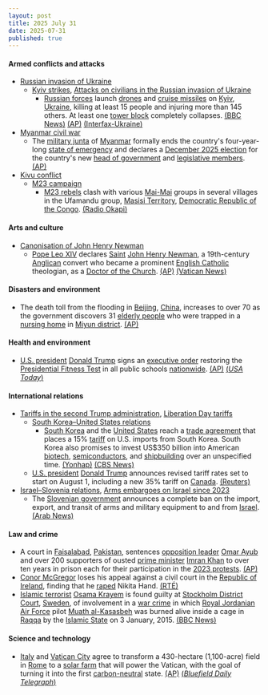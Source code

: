 ```yaml
---
layout: post
title: 2025 July 31
date: 2025-07-31
published: true
---
```



#### Armed conflicts and attacks

* [Russian invasion of Ukraine](https://en.wikipedia.org/wiki/Russian_invasion_of_Ukraine "Russian invasion of Ukraine")
  * [Kyiv strikes](https://en.wikipedia.org/wiki/Kyiv_strikes_%282022%E2%80%93present%29 "Kyiv strikes (2022–present)"), [Attacks on civilians in the Russian invasion of Ukraine](https://en.wikipedia.org/wiki/Attacks_on_civilians_in_the_Russian_invasion_of_Ukraine "Attacks on civilians in the Russian invasion of Ukraine")
    * [Russian forces](https://en.wikipedia.org/wiki/Russian_Armed_Forces "Russian Armed Forces") launch [drones](https://en.wikipedia.org/wiki/Drone_warfare "Drone warfare") and [cruise missiles](https://en.wikipedia.org/wiki/Cruise_missiles "Cruise missiles") on [Kyiv](https://en.wikipedia.org/wiki/Kyiv "Kyiv"), [Ukraine](https://en.wikipedia.org/wiki/Ukraine "Ukraine"), killing at least 15 people and injuring more than 145 others. At least one [tower block](https://en.wikipedia.org/wiki/Tower_block "Tower block") completely collapses. [(BBC News)](https://www.bbc.com/news/articles/ce930z8g9mvo) [(AP)](https://apnews.com/article/russia-ukraine-war-kyiv-attack-76b7e62e44e79a6475c84ce9aaf0fbf2) [(Interfax-Ukraine)](https://en.interfax.com.ua/news/general/1092193.html)
* [Myanmar civil war](https://en.wikipedia.org/wiki/Myanmar_civil_war_%282021%E2%80%93present%29 "Myanmar civil war (2021–present)")
  * The [military junta](https://en.wikipedia.org/wiki/State_Administration_Council "State Administration Council") of [Myanmar](https://en.wikipedia.org/wiki/Myanmar "Myanmar") formally ends the country's four-year-long [state of emergency](https://en.wikipedia.org/wiki/State_of_emergency "State of emergency") and declares a [December 2025 election](https://en.wikipedia.org/wiki/2025_Myanmar_general_election "2025 Myanmar general election") for the country's new [head of government](https://en.wikipedia.org/wiki/President_of_Myanmar "President of Myanmar") and [legislative members](https://en.wikipedia.org/wiki/Pyidaungsu_Hluttaw "Pyidaungsu Hluttaw"). [(AP)](https://apnews.com/article/myanmar-politics-election-government-min-aung-hlaing-cf6e7ff92cc92a134c9592ad39e62770)
* [Kivu conflict](https://en.wikipedia.org/wiki/Kivu_conflict "Kivu conflict")
  * [M23 campaign](https://en.wikipedia.org/wiki/M23_campaign_%282022%E2%80%93present%29 "M23 campaign (2022–present)")
    * [M23 rebels](https://en.wikipedia.org/wiki/March_23_Movement "March 23 Movement") clash with various [Mai-Mai](https://en.wikipedia.org/wiki/Mai-Mai "Mai-Mai") groups in several villages in the Ufamandu group, [Masisi Territory](https://en.wikipedia.org/wiki/Masisi_Territory "Masisi Territory"), [Democratic Republic of the Congo](https://en.wikipedia.org/wiki/Democratic_Republic_of_the_Congo "Democratic Republic of the Congo"). [(Radio Okapi)](https://www.radiookapi.net/2025/07/31/actualite/securite/violents-combats-entre-lafcm23-et-plusieurs-groupes-armes-locaux)

#### Arts and culture

* [Canonisation of John Henry Newman](https://en.wikipedia.org/wiki/Canonisation_of_John_Henry_Newman "Canonisation of John Henry Newman")
  * [Pope Leo XIV](https://en.wikipedia.org/wiki/Pope_Leo_XIV "Pope Leo XIV") declares [Saint](https://en.wikipedia.org/wiki/Saint "Saint") [John Henry Newman](https://en.wikipedia.org/wiki/John_Henry_Newman "John Henry Newman"), a 19th-century [Anglican](https://en.wikipedia.org/wiki/Anglicanism "Anglicanism") convert who became a prominent [English Catholic](https://en.wikipedia.org/wiki/Catholic_Church_in_England_and_Wales "Catholic Church in England and Wales") theologian, as a [Doctor of the Church](https://en.wikipedia.org/wiki/Doctor_of_the_Church "Doctor of the Church"). [(AP)](https://apnews.com/article/pope-honor-doctor-john-henry-newman-vatican-457b952840a1f979db3c6980ecf0e79e) [(Vatican News)](https://www.vaticannews.va/en/pope/news/2025-07/st-john-henry-newman-set-to-become-newest-doctor-of-the-church.html)

#### Disasters and environment

* The death toll from the flooding in [Beijing](https://en.wikipedia.org/wiki/Beijing "Beijing"), [China](https://en.wikipedia.org/wiki/China "China"), increases to over 70 as the government discovers 31 [elderly people](https://en.wikipedia.org/wiki/Elderly_people "Elderly people") who were trapped in a [nursing home](https://en.wikipedia.org/wiki/Nursing_home "Nursing home") in [Miyun district](https://en.wikipedia.org/wiki/Miyun%2C_Beijing "Miyun, Beijing"). [(AP)](https://apnews.com/article/china-beijing-elderly-care-center-flooding-deaths-58d1a27ff40adcf74c38db3c2ea2c362)

#### Health and environment

* [U.S. president](https://en.wikipedia.org/wiki/President_of_the_United_States "President of the United States") [Donald Trump](https://en.wikipedia.org/wiki/Donald_Trump "Donald Trump") signs an [executive order](https://en.wikipedia.org/wiki/Executive_order "Executive order") restoring the [Presidential Fitness Test](https://en.wikipedia.org/wiki/Presidential_Fitness_Test "Presidential Fitness Test") in all public schools [nationwide](https://en.wikipedia.org/wiki/United_States "United States"). [(AP)](https://apnews.com/article/trump-presidential-fitness-test-schoolchildren-1e0b667df467f767df1cd1388ea29f1c) [(*USA Today*)](https://eu.usatoday.com/story/news/politics/2025/07/31/trump-push-up-mile-run-test-school-kids/85460411007/)

#### International relations

* [Tariffs in the second Trump administration](https://en.wikipedia.org/wiki/Tariffs_in_the_second_Trump_administration "Tariffs in the second Trump administration"), [Liberation Day tariffs](https://en.wikipedia.org/wiki/Liberation_Day_tariffs "Liberation Day tariffs")
  * [South Korea–United States relations](https://en.wikipedia.org/wiki/South_Korea%E2%80%93United_States_relations "South Korea–United States relations")
    * [South Korea](https://en.wikipedia.org/wiki/South_Korea "South Korea") and the [United States](https://en.wikipedia.org/wiki/United_States "United States") reach a [trade agreement](https://en.wikipedia.org/wiki/Trade_agreement "Trade agreement") that places a 15% [tariff](https://en.wikipedia.org/wiki/Tariff "Tariff") on U.S. imports from South Korea. South Korea also promises to invest US$350 billion into American [biotech](https://en.wikipedia.org/wiki/Biotech "Biotech"), [semiconductors](https://en.wikipedia.org/wiki/Semiconductors "Semiconductors"), and [shipbuilding](https://en.wikipedia.org/wiki/Shipbuilding "Shipbuilding") over an unspecified time. [(Yonhap)](https://en.yna.co.kr/view/AEN20250731005052315) [(CBS News)](https://www.cbsnews.com/amp/news/trump-south-korea-tariff-deal/)
  * [U.S. president](https://en.wikipedia.org/wiki/President_of_the_United_States "President of the United States") [Donald Trump](https://en.wikipedia.org/wiki/Donald_Trump "Donald Trump") announces revised tariff rates set to start on August 1, including a new 35% tariff on [Canada](https://en.wikipedia.org/wiki/Canada "Canada"). [(Reuters)](https://www.reuters.com/business/trump-issues-blitz-tariff-announcements-copper-brazil-south-korea-small-value-2025-07-30/)
* [Israel–Slovenia relations](https://en.wikipedia.org/wiki/Israel%E2%80%93Slovenia_relations "Israel–Slovenia relations"), [Arms embargoes on Israel since 2023](https://en.wikipedia.org/wiki/Arms_embargoes_on_Israel_since_2023 "Arms embargoes on Israel since 2023")
  * The [Slovenian government](https://en.wikipedia.org/wiki/Government_of_Slovenia "Government of Slovenia") announces a complete ban on the import, export, and transit of arms and military equipment to and from [Israel](https://en.wikipedia.org/wiki/Israel "Israel"). [(Arab News)](https://www.arabnews.com/node/2610195/middle-east)

#### Law and crime

* A court in [Faisalabad](https://en.wikipedia.org/wiki/Faisalabad "Faisalabad"), [Pakistan](https://en.wikipedia.org/wiki/Pakistan "Pakistan"), sentences [opposition leader](https://en.wikipedia.org/wiki/Leader_of_the_Opposition_%28Pakistan%29 "Leader of the Opposition (Pakistan)") [Omar Ayub](https://en.wikipedia.org/wiki/Omar_Ayub "Omar Ayub") and over 200 supporters of ousted [prime minister](https://en.wikipedia.org/wiki/Prime_Minister_of_Pakistan "Prime Minister of Pakistan") [Imran Khan](https://en.wikipedia.org/wiki/Imran_Khan "Imran Khan") to over ten years in prison each for their participation in the [2023 protests](https://en.wikipedia.org/wiki/2023_Pakistani_protests "2023 Pakistani protests"). [(AP)](https://apnews.com/article/pakistan-convicted-opposition-leader-imran-khan-supporters-4bbdbe63ee06c3eac51539c3b2c704b7)
* [Conor McGregor](https://en.wikipedia.org/wiki/Conor_McGregor "Conor McGregor") loses his appeal against a civil court in the [Republic of Ireland](https://en.wikipedia.org/wiki/Republic_of_Ireland "Republic of Ireland"), finding that he [raped](https://en.wikipedia.org/wiki/Rape "Rape") Nikita Hand. [(RTÉ)](https://www.rte.ie/news/courts/2025/0731/1526261-conor-mcgregor-court/)
* [Islamic terrorist](https://en.wikipedia.org/wiki/Islamic_terrorism "Islamic terrorism") [Osama Krayem](https://en.wikipedia.org/wiki/Osama_Krayem "Osama Krayem") is found guilty at [Stockholm District Court](https://en.wikipedia.org/wiki/Stockholm_District_Court "Stockholm District Court"), [Sweden](https://en.wikipedia.org/wiki/Sweden "Sweden"), of involvement in a [war crime](https://en.wikipedia.org/wiki/War_crime "War crime") in which [Royal Jordanian Air Force](https://en.wikipedia.org/wiki/Royal_Jordanian_Air_Force "Royal Jordanian Air Force") pilot [Muath al-Kasasbeh](https://en.wikipedia.org/wiki/Muath_al-Kasasbeh "Muath al-Kasasbeh") was burned alive inside a cage in [Raqqa](https://en.wikipedia.org/wiki/Raqqa "Raqqa") by the [Islamic State](https://en.wikipedia.org/wiki/Islamic_State "Islamic State") on 3 January, 2015. [(BBC News)](https://www.bbc.co.uk/news/articles/czd04nn7q75o)

#### Science and technology

* [Italy](https://en.wikipedia.org/wiki/Italy "Italy") and [Vatican City](https://en.wikipedia.org/wiki/Vatican_City "Vatican City") agree to transform a 430-hectare (1,100-acre) field in [Rome](https://en.wikipedia.org/wiki/Rome "Rome") to a [solar farm](https://en.wikipedia.org/wiki/Solar_farm "Solar farm") that will power the Vatican, with the goal of turning it into the first [carbon-neutral](https://en.wikipedia.org/wiki/Carbon-neutral "Carbon-neutral") state. [(AP)](https://apnews.com/article/vatican-solar-farm-108aa7efecf0d094a5b00e25b6a7c737) [(*Bluefield Daily Telegraph*)](https://www.bdtonline.com/news/nation_world/vatican-strikes-a-solar-deal-that-aims-to-make-it-the-world-s-first-carbon/article_b74a4fc3-cae1-5559-8218-638fb25ea642.html)
